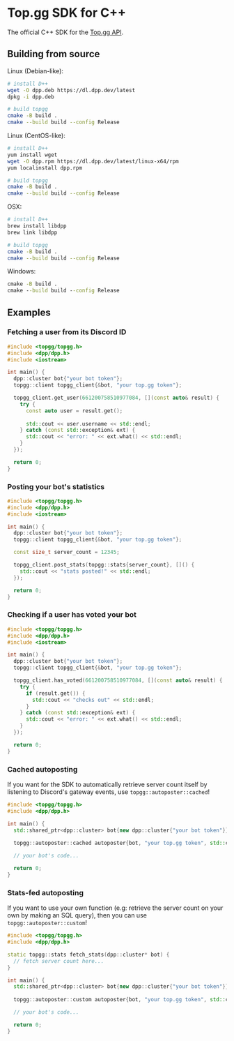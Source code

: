 # Top.gg SDK for C++

The official C++ SDK for the [Top.gg API](https://docs.top.gg).

## Building from source

Linux (Debian-like):

```sh
# install D++
wget -O dpp.deb https://dl.dpp.dev/latest
dpkg -i dpp.deb

# build topgg
cmake -B build .
cmake --build build --config Release
```

Linux (CentOS-like):

```sh
# install D++
yum install wget
wget -O dpp.rpm https://dl.dpp.dev/latest/linux-x64/rpm
yum localinstall dpp.rpm

# build topgg
cmake -B build .
cmake --build build --config Release
```

OSX:

```sh
# install D++
brew install libdpp
brew link libdpp

# build topgg
cmake -B build .
cmake --build build --config Release
```

Windows:

```bat
cmake -B build .
cmake --build build --config Release
```

## Examples

### Fetching a user from its Discord ID

```cpp
#include <topgg/topgg.h>
#include <dpp/dpp.h>
#include <iostream>

int main() {
  dpp::cluster bot{"your bot token"};
  topgg::client topgg_client{&bot, "your top.gg token"};

  topgg_client.get_user(661200758510977084, [](const auto& result) {
    try {
      const auto user = result.get();
    
      std::cout << user.username << std::endl;
    } catch (const std::exception& ext) {
      std::cout << "error: " << ext.what() << std::endl;
    }
  });

  return 0;
}
```

### Posting your bot's statistics

```cpp
#include <topgg/topgg.h>
#include <dpp/dpp.h>
#include <iostream>

int main() {
  dpp::cluster bot{"your bot token"};
  topgg::client topgg_client{&bot, "your top.gg token"};

  const size_t server_count = 12345;

  topgg_client.post_stats(topgg::stats{server_count}, []() {
    std::cout << "stats posted!" << std::endl;
  });

  return 0;
}
```

### Checking if a user has voted your bot

```cpp
#include <topgg/topgg.h>
#include <dpp/dpp.h>
#include <iostream>

int main() {
  dpp::cluster bot{"your bot token"};
  topgg::client topgg_client{&bot, "your top.gg token"};

  topgg_client.has_voted(661200758510977084, [](const auto& result) {
    try {
      if (result.get()) {
        std::cout << "checks out" << std::endl;
      }
    } catch (const std::exception& ext) {
      std::cout << "error: " << ext.what() << std::endl;
    }
  });

  return 0;
}
```

### Cached autoposting

If you want for the SDK to automatically retrieve server count itself by listening to Discord's gateway events, use `topgg::autoposter::cached`!

```cpp
#include <topgg/topgg.h>
#include <dpp/dpp.h>

int main() {
  std::shared_ptr<dpp::cluster> bot{new dpp::cluster{"your bot token"}};
  
  topgg::autoposter::cached autoposter{bot, "your top.gg token", std::chrono::minutes(15)};

  // your bot's code...

  return 0;
}
```

### Stats-fed autoposting

If you want to use your own function (e.g: retrieve the server count on your own by making an SQL query), then you can use `topgg::autoposter::custom`!

```cpp
#include <topgg/topgg.h>
#include <dpp/dpp.h>

static topgg::stats fetch_stats(dpp::cluster* bot) {
  // fetch server count here...
}

int main() {
  std::shared_ptr<dpp::cluster> bot{new dpp::cluster{"your bot token"}};
  
  topgg::autoposter::custom autoposter{bot, "your top.gg token", std::chrono::minutes(15), fetch_stats};

  // your bot's code...

  return 0;
}
```